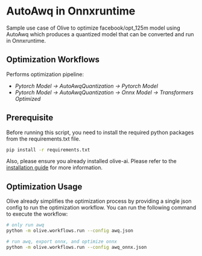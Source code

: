 # AutoAwq in Onnxruntime
Sample use case of Olive to optimize facebook/opt_125m model using AutoAwq which produces a quantized model that can be converted and run in Onnxruntime.

## Optimization Workflows
Performs optimization pipeline:
- *Pytorch Model -> AutoAwqQuantization -> Pytorch Model*
- *Pytorch Model -> AutoAwqQuantization -> Onnx Model -> Transformers Optimized*

## Prerequisite

Before running this script, you need to install the required python packages from the requirements.txt file.
```bash
pip install -r requirements.txt
```

Also, please ensure you already installed olive-ai. Please refer to the [installation guide](https://github.com/microsoft/Olive?tab=readme-ov-file#installation) for more information.

## Optimization Usage

Olive already simplifies the optimization process by providing a single json config to run the optimization workflow. You can run the following command to execute the workflow:

```bash
# only run awq
python -m olive.workflows.run --config awq.json

# run awq, export onnx, and optimize onnx
python -m olive.workflows.run --config awq_onnx.json
```
